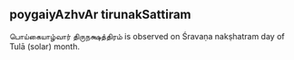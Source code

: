 ## poygaiyAzhvAr tirunakSattiram

பொய்கையாழ்வார் திருநக்ஷத்திரம் is observed on Śravaṇa nakṣhatram day of Tulā (solar) month.



